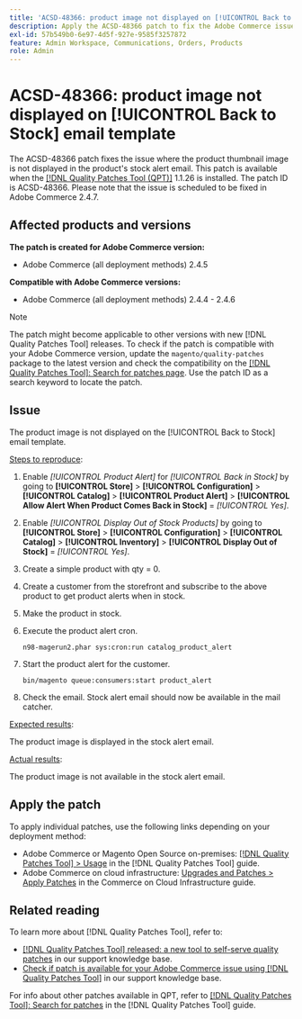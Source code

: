 ```yaml
---
title: 'ACSD-48366: product image not displayed on [!UICONTROL Back to Stock] email template'
description: Apply the ACSD-48366 patch to fix the Adobe Commerce issue where the product thumbnail image is not displayed in the product's stock alert email.
exl-id: 57b549b0-6e97-4d5f-927e-9585f3257872
feature: Admin Workspace, Communications, Orders, Products
role: Admin
---
```

# ACSD-48366: product image not displayed on [!UICONTROL Back to Stock] email template

The ACSD-48366 patch fixes the issue where the product thumbnail image is not displayed in the product's stock alert email. This patch is available when the [[!DNL Quality Patches Tool (QPT)]](/help/announcements/adobe-commerce-announcements/magento-quality-patches-released-new-tool-to-self-serve-quality-patches.md) 1.1.26 is installed. The patch ID is ACSD-48366. Please note that the issue is scheduled to be fixed in Adobe Commerce 2.4.7.

## Affected products and versions

**The patch is created for Adobe Commerce version:**

* Adobe Commerce (all deployment methods) 2.4.5

**Compatible with Adobe Commerce versions:**

* Adobe Commerce (all deployment methods) 2.4.4 - 2.4.6

>[!NOTE]
>
>The patch might become applicable to other versions with new [!DNL Quality Patches Tool] releases. To check if the patch is compatible with your Adobe Commerce version, update the `magento/quality-patches` package to the latest version and check the compatibility on the [[!DNL Quality Patches Tool]: Search for patches page](https://experienceleague.adobe.com/tools/commerce-quality-patches/index.html). Use the patch ID as a search keyword to locate the patch.

## Issue

The product image is not displayed on the [!UICONTROL Back to Stock] email template.

<u>Steps to reproduce</u>:

1. Enable *[!UICONTROL Product Alert]* for *[!UICONTROL Back in Stock]* by going to **[!UICONTROL Store]** > **[!UICONTROL Configuration]** > **[!UICONTROL Catalog]** > **[!UICONTROL Product Alert]** > **[!UICONTROL Allow Alert When Product Comes Back in Stock]** = *[!UICONTROL Yes]*.
1. Enable *[!UICONTROL Display Out of Stock Products]* by going to **[!UICONTROL Store]** > **[!UICONTROL Configuration]** > **[!UICONTROL Catalog]** > **[!UICONTROL Inventory]** > **[!UICONTROL Display Out of Stock]** = *[!UICONTROL Yes]*.
1. Create a simple product with qty = 0.
1. Create a customer from the storefront and subscribe to the above product to get product alerts when in stock.
1. Make the product in stock.
1. Execute the product alert cron.

    ```
    n98-magerun2.phar sys:cron:run catalog_product_alert
    ```

1. Start the product alert for the customer.

    ```
    bin/magento queue:consumers:start product_alert
    ```

1. Check the email. Stock alert email should now be available in the mail catcher.

<u>Expected results</u>:

The product image is displayed in the stock alert email.

<u>Actual results</u>:

The product image is not available in the stock alert email.

## Apply the patch

To apply individual patches, use the following links depending on your deployment method:

* Adobe Commerce or Magento Open Source on-premises: [[!DNL Quality Patches Tool] > Usage](https://experienceleague.adobe.com/docs/commerce-operations/tools/quality-patches-tool/usage.html) in the [!DNL Quality Patches Tool] guide.
* Adobe Commerce on cloud infrastructure: [Upgrades and Patches > Apply Patches](https://experienceleague.adobe.com/docs/commerce-cloud-service/user-guide/develop/upgrade/apply-patches.html) in the Commerce on Cloud Infrastructure guide.

## Related reading

To learn more about [!DNL Quality Patches Tool], refer to:

* [[!DNL Quality Patches Tool] released: a new tool to self-serve quality patches](/help/announcements/adobe-commerce-announcements/magento-quality-patches-released-new-tool-to-self-serve-quality-patches.md) in our support knowledge base.
* [Check if patch is available for your Adobe Commerce issue using [!DNL Quality Patches Tool]](/help/support-tools/patches-available-in-qpt-tool/check-patch-for-magento-issue-with-magento-quality-patches.md) in our support knowledge base.

For info about other patches available in QPT, refer to [[!DNL Quality Patches Tool]: Search for patches](https://experienceleague.adobe.com/tools/commerce-quality-patches/index.html) in the [!DNL Quality Patches Tool] guide.
